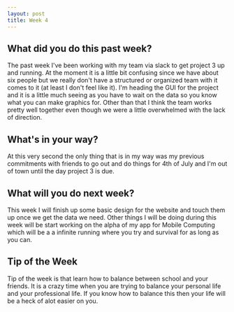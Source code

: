 ```yaml
---
layout: post
title: Week 4
---
```



<h2>What did you do this past week?</h2>

The past week I've been working with my team via slack to get project 3 up and running. At the moment it is a little bit confusing since we have about six people but we really don't have a structured or organized team with it comes to it (at least I don't feel like it). I'm heading the GUI for the project and it is a little much seeing as you have to wait on the data so you know what you can make graphics for. Other than that I think the team works pretty well together even though we were a little overwhelmed with the lack of direction. 

<h2>What's in your way?</h2>

At this very second the only thing that is in my way was my previous commitments with friends to go out and do things for 4th of July and I'm out of town until the day project 3 is due.

<h2>What will you do next week?</h2>

This week I will finish up some basic design for the website and touch them up once we get the data we need. Other things I will be doing during this week will be start working on the alpha of my app for Mobile Computing which will be a a infinite running where you try and survival for as long as you can.

<h2>Tip of the Week</h2>

Tip of the week is that learn how to balance between school and your friends. It is a crazy time when you are trying to balance your personal life and your professional life. If you know how to balance this then your life will be a heck of alot easier on you.



